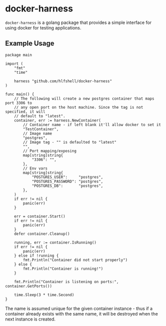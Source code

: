 # docker-harness

`docker-harness` is a golang package that provides a simple interface for using docker for
testing applications.

## Example Usage
```golang
package main

import (
	"fmt"
	"time"

	harness "github.com/hlfshell/docker-harness"
)

func main() {
	// The following will create a new postgres container that maps port 3306 to
	// any open port on the host machine. Since the tag is not specified, it will
	// default to "latest".
	container, err := harness.NewContainer(
		// Container name - if left blank it'll allow docker to set it
		"TestContainer",
		// Image name
		"postgres",
		// Image tag - "" is defaulted to "latest"
		"",
		// Port mapping/exposing
		map[string]string{
			"3306": "",
		},
		// Env vars
		map[string]string{
			"POSTGRES_USER":     "postgres",
			"POSTGRES_PASSWORD": "postgres",
			"POSTGRES_DB":       "postgres",
		},
	)
	if err != nil {
		panic(err)
	}

	err = container.Start()
	if err != nil {
		panic(err)
	}
	defer container.Cleanup()

	running, err := container.IsRunning()
	if err != nil {
		panic(err)
	} else if !running {
		fmt.Println("Container did not start properly")
	} else {
		fmt.Println("Container is running!")
	}

	fmt.Println("Container is listening on ports:", container.GetPorts())

	time.Sleep(3 * time.Second)
}
```

The name is assumed unique for the given container instance - thus if a container already exists with the same name, it will be destroyed when the next instance is created.

